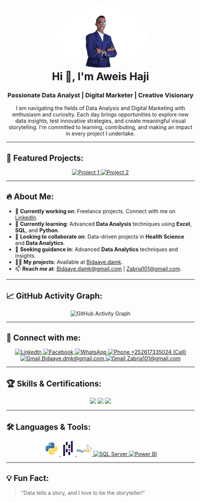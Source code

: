 <h1 align="center">
  <img src="https://github.com/Eng-Bidaaye/Aweis-Haji-Port/blob/5b95dd4cd71ae429821617af140f1d0deee08745/profile-removebg-preview.png" alt="Profile Picture" width="250" style="border-radius: 70%;"/>
  <br>
  Hi 👋, I'm Aweis Haji
</h1>

<h3 align="center">Passionate Data Analyst | Digital Marketer | Creative Visionary</h3>

<p align="center">
I am navigating the fields of Data Analysis and Digital Marketing with enthusiasm and curiosity. Each day brings opportunities to explore new data insights, test innovative strategies, and create meaningful visual storytelling. I'm committed to learning, contributing, and making an impact in every project I undertake.
</p>

---

## 🚀 Featured Projects:
<p align="center">
  <a href="https://Bidaaye.damk">
    <img src="https://via.placeholder.com/300x150.png?text=Project+1" alt="Project 1" width="300" height="150"/>
  </a>
  <a href="#">
    <img src="https://via.placeholder.com/300x150.png?text=Project+2" alt="Project 2" width="300" height="150"/>
  </a>
</p>

---

## 🔥 About Me:
- 🔭 **Currently working on**: Freelance projects. Connect with me on [LinkedIn](https://www.linkedin.com/in/aweis-ahmed-sabria-795b24224/).
- 🌱 **Currently learning**: Advanced **Data Analysis** techniques using **Excel**, **SQL**, and **Python**.
- 👯 **Looking to collaborate on**: Data-driven projects in **Health Science** and **Data Analytics**.
- 🤝 **Seeking guidance in**: Advanced **Data Analytics** techniques and insights.
- 👨‍💻 **My projects**: Available at [Bidaaye.damk](https://Bidaaye.damk).
- 📫 **Reach me at**: Bidaaye.damk@gmail.com | Zabria101@gmail.com.

---

## 📈 GitHub Activity Graph:
<p align="center">
  <img src="https://github-readme-activity-graph.vercel.app/graph?username=eng-bidaaye&theme=react-dark" alt="GitHub Activity Graph"/>
</p>

---

## 📱 Connect with me:
<p align="center">
  <a href="https://www.linkedin.com/in/aweis-ahmed-sabria-795b24224/" target="_blank" rel="noreferrer">
    <img src="https://www.vectorlogo.zone/logos/linkedin/linkedin-icon.svg" alt="LinkedIn" width="40" height="40"/>
  </a>
  <a href="https://www.facebook.com/aways.haaji.7" target="_blank" rel="noreferrer">
    <img src="https://www.vectorlogo.zone/logos/facebook/facebook-icon.svg" alt="Facebook" width="40" height="40"/>
  </a>
  <a href="https://wa.me/252617335024" target="_blank" rel="noreferrer">
    <img src="https://www.vectorlogo.zone/logos/whatsapp/whatsapp-icon.svg" alt="WhatsApp" width="40" height="40"/>
  </a>
  <a href="tel:+252617335024" target="_blank" rel="noreferrer">
    <img src="https://www.vectorlogo.zone/logos/apple/apple-icon.svg" alt="Phone" width="40" height="40"/>  +252617335024 (Call)
  </a>
  <a href="mailto:Bidaaye.dmk@gmail.com" target="_blank" rel="noreferrer">
    <img src="https://www.vectorlogo.zone/logos/gmail/gmail-icon.svg" alt="Gmail" width="40" height="40"/>  Bidaaye.dmk@gmail.com
  </a>
  <a href="mailto:zabria101@gmail.com" target="_blank" rel="noreferrer">
    <img src="https://www.vectorlogo.zone/logos/gmail/gmail-icon.svg" alt="Gmail" width="40" height="40"/>  Zabria101@gmail.com
  </a>
</p>

---

## 🏆 Skills & Certifications:
<p align="center">
  <img src="https://img.shields.io/badge/Data%20Analytics-Excel%20%7C%20SQL%20%7C%20Python-blue" />
  <img src="https://img.shields.io/badge/Digital%20Marketing-SEO%20%7C%20Content%20Strategy-orange" />
  <img src="https://img.shields.io/badge/Design-Photoshop%20%7C%20Illustrator-red" />
</p>

---

## 🛠️ Languages & Tools:
<p align="center">
  <a href="https://www.python.org" target="_blank" rel="noreferrer">
    <img src="https://raw.githubusercontent.com/devicons/devicon/master/icons/python/python-original.svg" alt="Python" width="40" height="40"/>
  </a>
  <a href="https://pandas.pydata.org/" target="_blank" rel="noreferrer">
    <img src="https://raw.githubusercontent.com/devicons/devicon/2ae2a900d2f041da66e950e4d48052658d850630/icons/pandas/pandas-original.svg" alt="Pandas" width="40" height="40"/>
  </a>
  <a href="https://www.mysql.com/" target="_blank" rel="noreferrer">
    <img src="https://raw.githubusercontent.com/devicons/devicon/master/icons/mysql/mysql-original-wordmark.svg" alt="MySQL" width="40" height="40"/>
  </a>
  <a href="https://www.microsoft.com/en-us/sql-server" target="_blank" rel="noreferrer">
    <img src="https://www.svgrepo.com/show/303229/microsoft-sql-server-logo.svg" alt="SQL Server" width="40" height="40"/>
  </a>
  <a href="https://powerbi.microsoft.com/" target="_blank" rel="noreferrer">
    <img src="https://upload.wikimedia.org/wikipedia/commons/c/cf/New_Power_BI_Logo.svg" alt="Power BI" width="40" height="40"/>
  </a>
</p>

---

## 💡 Fun Fact:
> "Data tells a story, and I love to be the storyteller!"
